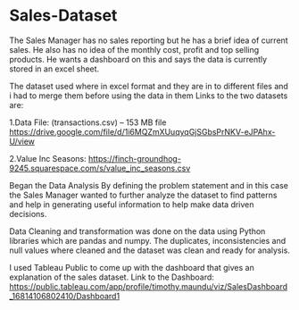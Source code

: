 # Sales-Dataset
The Sales Manager has no sales reporting but he has a brief idea of current sales.
He also has no idea of the monthly cost, profit and top selling products. He wants a 
dashboard on this and says the data is currently stored in an excel sheet.

The dataset used where in excel format and they are in to different files and i had to merge them before using the data in them
Links to the two datasets are:

1.Data File: (transactions.csv) – 153 MB file
    https://drive.google.com/file/d/1i6MQZmXUuqyqGjSGbsPrNKV-eJPAhx-U/view

2.Value Inc Seasons:
https://finch-groundhog-9245.squarespace.com/s/value_inc_seasons.csv

Began the Data Analysis By defining the problem statement and in this case the Sales Manager wanted to further 
analyze the dataset to find patterns and help in generating useful information to help make data driven decisions.

Data Cleaning and transformation was done on the data using Python libraries which are pandas and numpy.
The duplicates, inconsistencies and null values where cleaned and the dataset was clean and ready for analysis.

I used Tableau Public to come up with the dashboard that gives an explanation of the sales dataset.
Link to the Dashboard: https://public.tableau.com/app/profile/timothy.maundu/viz/SalesDashboard_16814106802410/Dashboard1
